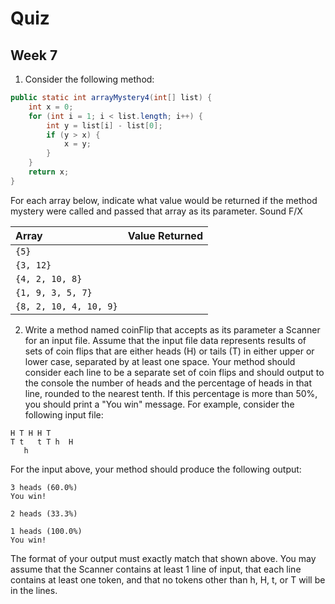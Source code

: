 # Quiz
## Week 7

1. Consider the following method:

  ```java
  public static int arrayMystery4(int[] list) {
      int x = 0;
      for (int i = 1; i < list.length; i++) {
          int y = list[i] - list[0];
          if (y > x) {
              x = y;
          }
      }
      return x;
  }
  ```
  For each array below, indicate what value would be returned if the method mystery were called and passed that array as its parameter.
  Sound F/X
  
  | Array | Value Returned |
  | :--- | :--- |
  | `{5}` | |
  | `{3, 12}` | |
  | `{4, 2, 10, 8}` | |
  | `{1, 9, 3, 5, 7}` | |
  | `{8, 2, 10, 4, 10, 9}` | |

2. Write a method named coinFlip that accepts as its parameter a Scanner for an input file. Assume that the input file data represents results of sets of coin flips that are either heads (H) or tails (T) in either upper or lower case, separated by at least one space. Your method should consider each line to be a separate set of coin flips and should output to the console the number of heads and the percentage of heads in that line, rounded to the nearest tenth. If this percentage is more than 50%, you should print a "You win" message. For example, consider the following input file:

  ```
  H T H H T
  T t   t T h  H
     h
  ```

  For the input above, your method should produce the following output:

  ```
  3 heads (60.0%)
  You win!

  2 heads (33.3%)

  1 heads (100.0%)
  You win!
  ```

  The format of your output must exactly match that shown above. You may assume that the Scanner contains at least 1 line of input, that each line contains at least one token, and that no tokens other than h, H, t, or T will be in the lines.
